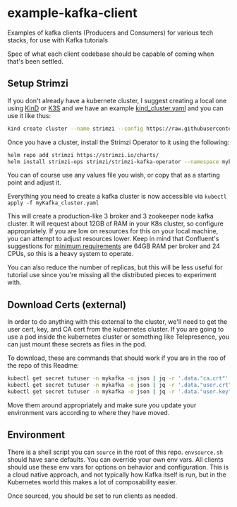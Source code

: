 # example-kafka-client

Examples of kafka clients (Producers and Consumers) for various tech stacks, for use with Kafka tutorials

Spec of what each client codebase should be capable of coming when that's been settled.

## Setup Strimzi

If you don't already have a kubernete cluster, I suggest creating a local one using [KinD](https://kind.sigs.k8s.io/docs/user/quick-start/) or [K3S](https://rancher.com/docs/k3s/latest/en/installation/) and we have an example [kind_cluster.yaml](kind_cluster.yaml) and you can use it like thus:

```bash
kind create cluster --name strimzi --config https://raw.githubusercontent.com/catalystsquad/example-kafka-client/main/kind_cluster_config.yaml
```

Once you have a cluster, install the Strimzi Operator to it using the following:

```bash
helm repo add strimzi https://strimzi.io/charts/
helm install strimzi-ops strimzi/strimzi-kafka-operator --namespace mykafka --create-namespace -f https://raw.githubusercontent.com/catalystsquad/example-kafka-client/main/strimzi_operator_values.yaml
```

You can of course use any values file you wish, or copy that as a starting point and adjust it.

Everything you need to create a kafka cluster is now accessible via `kubectl apply -f myKafka_cluster.yaml`

This will create a production-like 3 broker and 3 zookeeper node kafka cluster. It will request about 12GB of RAM in your K8s cluster, so configure appropriately. If you are low on resources for this on your local machine, you can attempt to adjust resources lower. Keep in mind that Confluent's suggestions for [minimum requirements](https://docs.confluent.io/platform/current/installation/system-requirements.html) are 64GB RAM per broker and 24 CPUs, so this is a heavy system to operate.

You can also reduce the number of replicas, but this will be less useful for tutorial use since you're missing all the distributed pieces to experiment with.

## Download Certs (external)

In order to do anything with this external to the cluster, we'll need to get the user cert, key, and CA cert from the kubernetes cluster. If you are going to use a pod inside the kubernetes cluster or something like Telepresence, you can just mount these secrets as files in the pod.

To download, these are commands that should work if you are in the roo of the repo of this Readme:

```bash
kubectl get secret tutuser -n mykafka -o json | jq -r '.data."ca.crt"' | base64 -d > kafkaca.crt
kubectl get secret tutuser -n mykafka -o json | jq -r '.data."user.crt"' | base64 -d > tutuser.crt
kubectl get secret tutuser -n mykafka -o json | jq -r '.data."user.key"' | base64 -d > tutuser.key
```

Move them around appropriately and make sure you update your environment vars according to where they have moved.

## Environment

There is a shell script you can `source` in the root of this repo. `envsource.sh` should have sane defaults. You can override your own env vars. All clients should use these env vars for options on behavior and configuration. This is a cloud native approach, and not typically how Kafka itself is run, but in the Kubernetes world this makes a lot of composability easier.

Once sourced, you should be set to run clients as needed.
